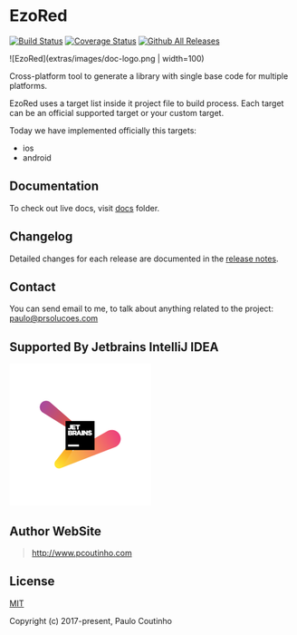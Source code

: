 # EzoRed

[![Build Status](https://travis-ci.org/ezored/ezored.svg?branch=python-version)](https://travis-ci.org/ezored/ezored)
[![Coverage Status](https://coveralls.io/repos/github/ezored/ezored/badge.svg?branch=python-version)](https://coveralls.io/github/ezored/ezored?branch=python-version)
[![Github All Releases](https://img.shields.io/github/downloads/ezored/ezored/total.svg)]()


![EzoRed](extras/images/doc-logo.png | width=100)  

Cross-platform tool to generate a library with single base code for multiple platforms.    

EzoRed uses a target list inside it project file to build process. Each target can be an official supported target or your custom target.  

Today we have implemented officially this targets:  

- ios
- android

## Documentation

To check out live docs, visit [docs](docs/GET-STARTED.md) folder.

## Changelog

Detailed changes for each release are documented in the [release notes](docs/RELEASE-NOTES.md).

## Contact

You can send email to me, to talk about anything related to the project:  
[paulo@prsolucoes.com](paulo@prsolucoes.com)

## Supported By Jetbrains IntelliJ IDEA

![Supported By Jetbrains IntelliJ IDEA](extras/images/jetbrains-logo.png "Supported By Jetbrains IntelliJ IDEA")

## Author WebSite

> http://www.pcoutinho.com

## License

[MIT](http://opensource.org/licenses/MIT)

Copyright (c) 2017-present, Paulo Coutinho